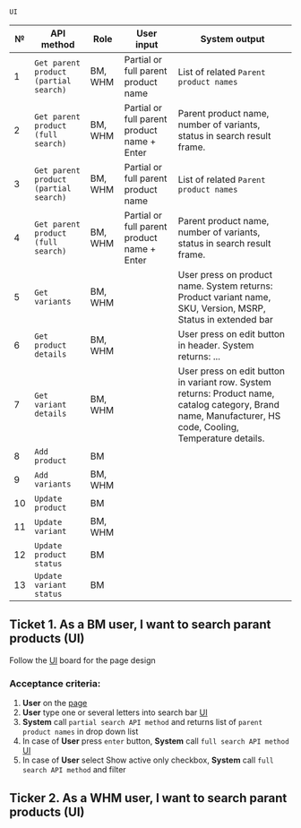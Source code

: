 ```
UI
```


№ | API method | Role | User input | System output
------------ | ------------- | ------------- | ------------- | -------------
1 |	`Get parent product (partial search)` | BM, WHM |	Partial or full parent product name | List of related `Parent product names`
2 |	`Get parent product (full search)` |	BM, WHM |	Partial or full parent product name + Enter | Parent product name, number of variants, status in search result frame.
3 |	`Get parent product (partial search)` | BM, WHM |	Partial or full parent product name | List of related `Parent product names`
4 |	`Get parent product (full search)` |	BM, WHM |	Partial or full parent product name + Enter | Parent product name, number of variants, status in search result frame.
5 |	`Get variants` |	BM, WHM | |	User press on product name. System returns: Product variant name, SKU, Version, MSRP, Status in extended bar
6 |	`Get product details` |	BM, WHM | |	User press on edit button in header. System returns: ...
7 |	`Get variant details` |	BM, WHM | |	User press on edit button in variant row. System returns: Product name, catalog category, Brand name, Manufacturer, HS code, Cooling, Temperature details.
8 |	`Add product` |	BM |	|
9 |	`Add variants` |	BM, WHM |	|
10 |	`Update product` |	BM |	|
11 |	`Update variant` |	BM, WHM |	|
12 | `Update product status` |	BM |	|
13 | `Update variant status` |	BM |	|


## Ticket 1. As a BM user, I want to search parant products (UI)
Follow the [UI](https://www.figma.com/file/8esK6SC43J6ioZCIuj2hJr/Catalog-Management?node-id=389%3A11333) board for the page design
### Acceptance criteria:
1. **User** on the [page](https://www.figma.com/file/8esK6SC43J6ioZCIuj2hJr/Catalog-Management?node-id=389%3A11333)
2. **User** type one or several letters into search bar [UI](https://user-images.githubusercontent.com/73137432/135811153-9693454b-27b5-422a-8b17-1ca08e0ebc87.png) 
4. **System** call `partial search API method` and returns list of `parent product names` in drop down list
5. In case of **User** press `enter` button, **System** call `full search API method` [UI](https://www.figma.com/file/8esK6SC43J6ioZCIuj2hJr/Catalog-Management?node-id=389%3A10768)
6. In case of **User** select Show active only checkbox, **System** call `full search API method` and filter




## Ticker 2. As a WHM user, I want to search parant products (UI)
